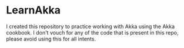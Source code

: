 # LearnAkka

I created this repository to practice working with Akka using the Akka cookbook. 
I don't vouch for any of the code that is present in this repo, please avoid using this for all intents.
